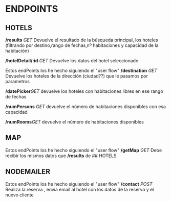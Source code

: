 # ENDPOINTS



## HOTELS

**/results** _GET_ Devuelve el resultado de la búsqueda principal, los hoteles (filtrando por destino,rango de fechas,nº habitaciones y capacidad de la habitación)


 
**/hotelDetail/:id** _GET_  Devuelve los datos del hotel seleccionado


Estos endPoints los he hecho siguiendo el "user flow"
**/destination** _GET_ Devuelve los hoteles de la dirección (ciudad??) que le pasamos por parametros

**/datePicker**_GET_ devuelve los hoteles con habitaciones libres en ese rango de fechas

**/numPersons** _GET_ devuelve el número de habitaciones disponibles con esa capacidad

**/numRooms**_GET_ devuelve el número de habitaciones disponibles



## MAP

Estos endPoints los he hecho siguiendo el "user flow"
**/getMap** _GET_ Debe recibir los mismos datos que **/results** de ## HOTELS


## NODEMAILER

Estos endPoints los he hecho siguiendo el "user flow"
**/contact** _POST_ Realiza la reserva , envía email al hotel con los datos de la reserva y el nuevo cliente